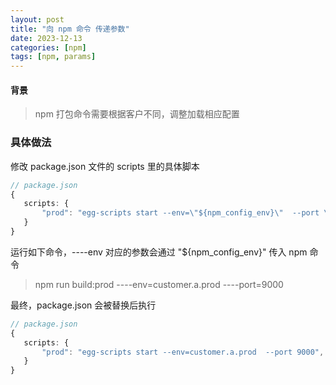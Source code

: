 ```yaml
---
layout: post
title: "向 npm 命令 传递参数"
date: 2023-12-13
categories: [npm]
tags: [npm, params]
---
```


#### 背景
> npm 打包命令需要根据客户不同，调整加载相应配置

### 具体做法
修改 package.json 文件的 scripts 里的具体脚本

 ```ts
 // package.json
{
    scripts: {
        "prod": "egg-scripts start --env=\"${npm_config_env}\"  --port \"${npm_config_port}\"",
    }
}
```

运行如下命令，----env 对应的参数会通过 \"${npm_config_env}\" 传入 npm 命令

> npm run build:prod ----env=customer.a.prod ----port=9000

最终，package.json 会被替换后执行

 ```ts
 // package.json
{
    scripts: {
        "prod": "egg-scripts start --env=customer.a.prod  --port 9000",
    }
}
```